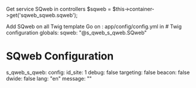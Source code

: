 Get service SQweb in controllers
$sqweb = $this->container->get('sqweb_sqweb.sqweb');

Add SQweb on all Twig template
Go on : app/config/config.yml in # Twig configuration
globals:
        sqweb: "@s_qweb_s_qweb.SQweb"

# SQweb Configuration
s_qweb_s_qweb:
    config:
        id_site: 1
        debug: false
        targeting: false
        beacon: false
        dwide: false
        lang: "en"
        message: ""